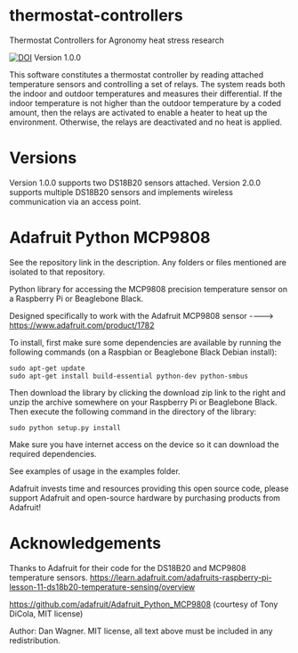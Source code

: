 # thermostat-controllers
Thermostat Controllers for Agronomy heat stress research

[![DOI](https://zenodo.org/badge/142898603.svg)](https://zenodo.org/badge/latestdoi/142898603) Version 1.0.0

This software constitutes a thermostat controller by reading attached temperature sensors and controlling a set of relays.  The system reads both the indoor and outdoor temperatures and measures their differential.  If the indoor temperature is not higher than the outdoor temperature by a coded amount, then the relays are activated to enable a heater to heat up the environment.  Otherwise, the relays are deactivated and no heat is applied.

# Versions
Version 1.0.0 supports two DS18B20 sensors attached.
Version 2.0.0 supports multiple DS18B20 sensors and implements wireless communication via an access point.

# Adafruit Python MCP9808
See the repository link in the description.  Any folders or files mentioned are isolated to that repository.

Python library for accessing the MCP9808 precision temperature sensor on a Raspberry Pi or Beaglebone Black.

Designed specifically to work with the Adafruit MCP9808 sensor ----> https://www.adafruit.com/product/1782

To install, first make sure some dependencies are available by running the following commands (on a Raspbian or Beaglebone Black Debian install):

````
sudo apt-get update
sudo apt-get install build-essential python-dev python-smbus
````

Then download the library by clicking the download zip link to the right and unzip the archive somewhere on your Raspberry Pi or Beaglebone Black. Then execute the following command in the directory of the library:

````
sudo python setup.py install
````

Make sure you have internet access on the device so it can download the required dependencies.

See examples of usage in the examples folder.

Adafruit invests time and resources providing this open source code, please support Adafruit and open-source hardware by purchasing products from Adafruit!

# Acknowledgements
Thanks to Adafruit for their code for the DS18B20 and MCP9808 temperature sensors.
https://learn.adafruit.com/adafruits-raspberry-pi-lesson-11-ds18b20-temperature-sensing/overview

https://github.com/adafruit/Adafruit_Python_MCP9808 (courtesy of Tony DiCola, MIT license)

Author: Dan Wagner. MIT license, all text above must be included in any redistribution.
